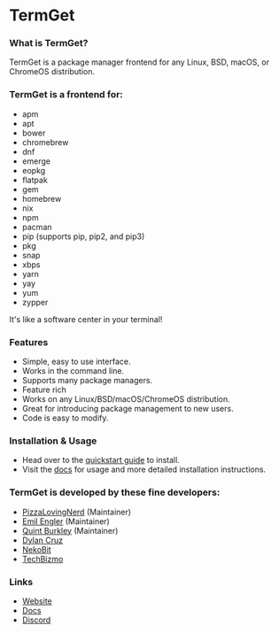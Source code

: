 # TermGet

### What is TermGet?
TermGet is a package manager frontend for any Linux, BSD, macOS, or ChromeOS distribution.

### TermGet is a frontend for:

 - apm
 - apt
 - bower
 - chromebrew
 - dnf
 - emerge
 - eopkg
 - flatpak
 - gem
 - homebrew
 - nix
 - npm
 - pacman
 - pip (supports pip, pip2, and pip3)
 - pkg
 - snap
 - xbps
 - yarn
 - yay
 - yum
 - zypper

It's like a software center in your terminal!

### Features

 - Simple, easy to use interface.
 - Works in the command line.
 - Supports many package managers.
 - Feature rich
 - Works on any Linux/BSD/macOS/ChromeOS distribution.
 - Great for introducing package management to new users.
 - Code is easy to modify.
 
### Installation & Usage

 - Head over to the [quickstart guide](https://termget.github.io/quickstart.html) to install.
 - Visit the [docs](https://termget.github.io/docs) for usage and more detailed installation instructions.

### TermGet is developed by these fine developers:

 - [PizzaLovingNerd](https://github.com/pizzalovingnerd) (Maintainer)
 - [Emil Engler](https://github.com/emilengler) (Maintainer)
 - [Quint Burkley](https://github.com/qwow5) (Maintainer)
 - [Dylan Cruz](https://npstn.us)
 - [NekoBit](https://github.com/nekobit1)
 - [TechBizmo](https://github.com/techbizmo)

### Links

 - [Website](https://termget.github.io)
 - [Docs](https://termget.github.io/docs)
 - [Discord](https://discord.gg/fCvMGcU)
